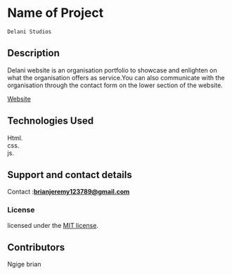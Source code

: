 # Name of Project

    Delani Studios 
  
## Description

 Delani website is an organisation portfolio to showcase and enlighten on what the organisation offers as service.You can also communicate with the organisation through the contact form on the lower section of the website. <br/>

 [Website](https://jeremiahngige.github.io/Delani/)

## Technologies Used

Html.<br/> css.<br/> js.

## Support and contact details

Contact :**brianjeremy123789@gmail.com**

### License

licensed under the [MIT license](LICENSE).

## Contributors

Ngige brian
